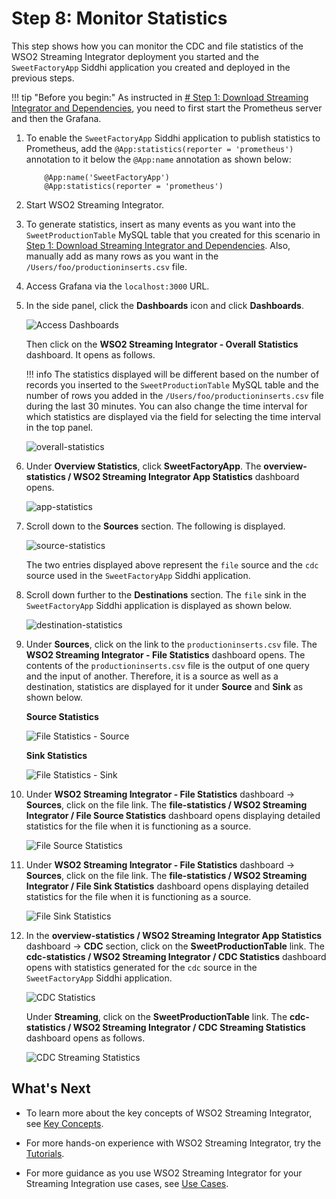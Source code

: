# Step 8: Monitor Statistics

This step shows how you can monitor the CDC and file statistics of the WSO2 Streaming Integrator deployment you started and the `SweetFactoryApp` Siddhi application you created and deployed in the previous steps.

!!! tip "Before you begin:"
    As instructed in [# Step 1: Download Streaming Integrator and Dependencies](download-install-and-start-si.md), you need to first start the Prometheus server and then the Grafana.
    
1. To enable the `SweetFactoryApp` Siddhi application to publish statistics to Prometheus, add the `@App:statistics(reporter = 'prometheus')` annotation to it below the `@App:name` annotation as shown below:

    ```text
        @App:name('SweetFactoryApp')
        @App:statistics(reporter = 'prometheus')
    ```

2. Start WSO2 Streaming Integrator.

3. To generate statistics, insert as many events as you want into the `SweetProductionTable` MySQL table that you created for this scenario in [Step 1: Download Streaming Integrator and Dependencies](download-install-and-start-si.md). Also, manually add as many rows as you want in the `/Users/foo/productioninserts.csv` file.

4. Access Grafana via the `localhost:3000` URL.

5. In the side panel, click the **Dashboards** icon and click **Dashboards**.

    ![Access Dashboards](../../images/quick-start-guide-101/access-grafana-dashboards.png)
    
    Then click on the **WSO2 Streaming Integrator - Overall Statistics** dashboard. It opens as follows.
    
    !!! info
        The statistics displayed will be different based on the number of records you inserted to the `SweetProductionTable` MySQL table and the number of rows you added in the `/Users/foo/productioninserts.csv` file during the last 30 minutes. You can also change the time interval for which statistics are displayed via the field for selecting the time interval in the top panel.
    
    ![overall-statistics](../../images/quick-start-guide-101/overall-staistics.png)
    
6. Under **Overview Statistics**, click **SweetFactoryApp**. The **overview-statistics / WSO2 Streaming Integrator App Statistics** dashboard opens.

    ![app-statistics](../../images/quick-start-guide-101/app-staistics.png)
    
7. Scroll down to the **Sources** section. The following is displayed.

    ![source-statistics](../../images/quick-start-guide-101/sources.png)
    
    The two entries displayed above represent the `file` source and the `cdc` source used in the `SweetFactoryApp` Siddhi application.
    
8. Scroll down further to the **Destinations** section. The `file` sink in the `SweetFactoryApp` Siddhi application is displayed as shown below.

    ![destination-statistics](../../images/quick-start-guide-101/destination.png)
    
9. Under **Sources**, click on the link to the `productioninserts.csv` file. The **WSO2 Streaming Integrator - File Statistics** dashboard opens. The contents of the `productioninserts.csv` file is the output of one query and the input of another. Therefore, it is a source as well as a destination, statistics are displayed for it under **Source** and **Sink** as shown below.

    **Source Statistics**
    
    ![File Statistics - Source](../../images/quick-start-guide-101/file-statistics-source.png)
    
    **Sink Statistics**
    
    ![File Statistics - Sink](../../images/quick-start-guide-101/file-statistics-sink.png)
    
10. Under **WSO2 Streaming Integrator - File Statistics** dashboard -> **Sources**, click on the file link. The **file-statistics / WSO2 Streaming Integrator / File Source Statistics**  dashboard opens displaying detailed statistics for the file when it is functioning as a source.

    ![File Source Statistics](../../images/quick-start-guide-101/file-statistics-sink.png)

11. Under **WSO2 Streaming Integrator - File Statistics** dashboard -> **Sources**, click on the file link. The **file-statistics / WSO2 Streaming Integrator / File Sink Statistics**  dashboard opens displaying detailed statistics for the file when it is functioning as a source.

    ![File Sink Statistics](../../images/quick-start-guide-101/file-statistics-sink.png)
                                                                                   
12. In the **overview-statistics / WSO2 Streaming Integrator App Statistics** dashboard -> **CDC** section, click on the **SweetProductionTable** link. The **cdc-statistics / WSO2 Streaming Integrator / CDC Statistics**  dashboard opens with statistics generated for the `cdc` source in the `SweetFactoryApp` Siddhi application.

    ![CDC Statistics](../../images/quick-start-guide-101/cdc-statistics.png)
    
    Under **Streaming**, click on the **SweetProductionTable** link. The **cdc-statistics / WSO2 Streaming Integrator / CDC Streaming Statistics** dashboard opens as follows.
    
    ![CDC Streaming Statistics](../../images/quick-start-guide-101/cdc-streaming-statistics.png)
    
## What's Next

- To learn more about the key concepts of WSO2 Streaming Integrator, see [Key Concepts](../../concepts/concepts.md).

- For more hands-on experience with WSO2 Streaming Integrator, try the [Tutorials](../../examples/tutorials-overview.md).

- For more guidance as you use WSO2 Streaming Integrator for your Streaming Integration use cases, see [Use Cases](../../guides/use-cases.md).

    

    